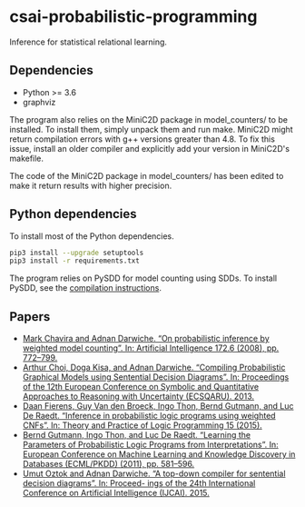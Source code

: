 # csai-probabilistic-programming
Inference for statistical relational learning.

## Dependencies
* Python >= 3.6
* graphviz

The program also relies on the MiniC2D package in model_counters/ to be installed. To install them, simply unpack them and run make. MiniC2D might return compilation errors with g++ versions greater than 4.8. To fix this issue, install an older compiler and explicitly add your version in MiniC2D's makefile.

The code of the MiniC2D package in model_counters/ has been edited to make it return results with higher precision.

## Python dependencies
To install most of the Python dependencies.
```sh
pip3 install --upgrade setuptools
pip3 install -r requirements.txt
```
The program relies on PySDD for model counting using SDDs. To install PySDD, see the [compilation instructions](https://github.com/wannesm/PySDD).

## Papers
- [Mark Chavira and Adnan Darwiche. “On probabilistic inference by weighted model counting”. In: Artificial Intelligence 172.6 (2008), pp. 772–799.](http://www.sciencedirect.com/science/article/pii/S0004370207001889)
- [Arthur Choi, Doga Kisa, and Adnan Darwiche. “Compiling Probabilistic Graphical Models using Sentential Decision Diagrams”. In: Proceedings of the 12th European Conference on Symbolic and Quantitative Approaches to Reasoning with Uncertainty (ECSQARU). 2013.](https://link.springer.com/content/pdf/10.1007%2F978-3-642-39091-3.pdf)
- [Daan Fierens, Guy Van den Broeck, Ingo Thon, Bernd Gutmann, and Luc De Raedt. “Inference in probabilistic logic programs using weighted CNFs”. In: Theory and Practice of Logic Programming 15 (2015).](https://www.noexperiencenecessarybook.com/OvZm2/inference-in-probabilistic-logic-programs-using-weighted-cnf-39-s.html)
- [Bernd Gutmann, Ingo Thon, and Luc De Raedt. “Learning the Parameters of Probabilistic Logic Programs
from Interpretations”. In: European Conference on Machine Learning and Knowledge Discovery in Databases
(ECML/PKDD) (2011), pp. 581–596.](https://link.springer.com/content/pdf/10.1007%2F978-3-642-23780-5.pdf)
- [Umut Oztok and Adnan Darwiche. “A top-down compiler for sentential decision diagrams”. In: Proceed-
ings of the 24th International Conference on Artificial Intelligence (IJCAI). 2015.](http://www.ijcai.org/Proceedings/15/Papers/443.pdf)
